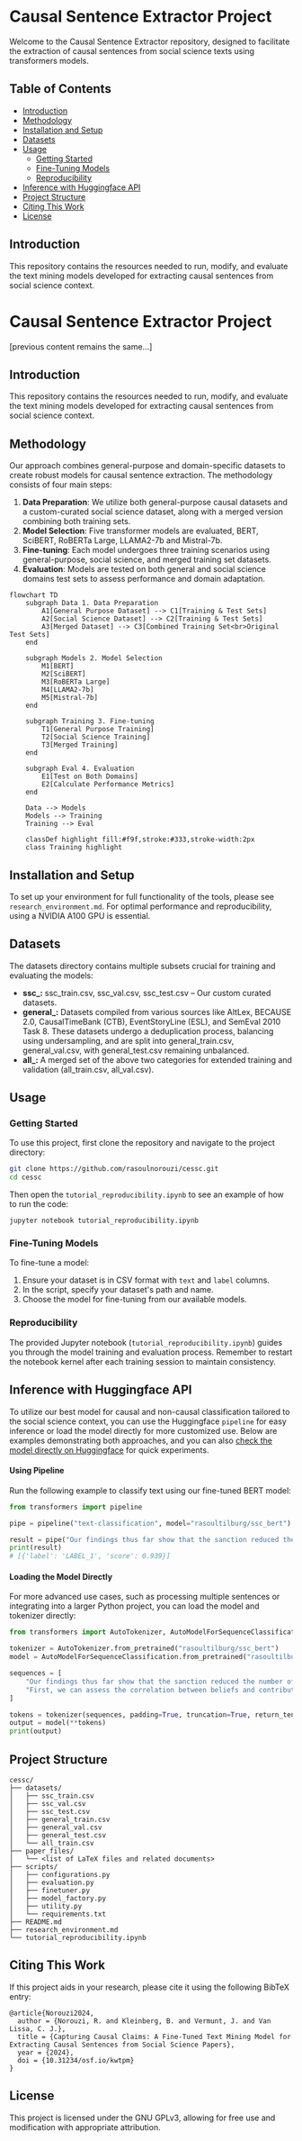 # Causal Sentence Extractor Project

Welcome to the Causal Sentence Extractor repository, designed to facilitate the extraction of causal sentences from social science texts using transformers models.

## Table of Contents
- [Introduction](#introduction)
- [Methodology](#methodology)
- [Installation and Setup](#installation-and-setup)
- [Datasets](#datasets)
- [Usage](#usage)
  - [Getting Started](#getting-started)
  - [Fine-Tuning Models](#fine-tuning-models)
  - [Reproducibility](#reproducibility)
- [Inference with Huggingface API](#Inference-with-Huggingface-API) 
- [Project Structure](#project-structure)
- [Citing This Work](#citing-this-work)
- [License](#license)

## Introduction
This repository contains the resources needed to run, modify, and evaluate the text mining models developed for extracting causal sentences from social science context.

# Causal Sentence Extractor Project

[previous content remains the same...]

## Introduction
This repository contains the resources needed to run, modify, and evaluate the text mining models developed for extracting causal sentences from social science context.

## Methodology
Our approach combines general-purpose and domain-specific datasets to create robust models for causal sentence extraction. The methodology consists of four main steps:

1. **Data Preparation**: We utilize both general-purpose causal datasets and a custom-curated social science dataset, along with a merged version combining both training sets.
2. **Model Selection**: Five transformer models are evaluated, BERT, SciBERT, RoBERTa Large, LLAMA2-7b and Mistral-7b.
3. **Fine-tuning**: Each model undergoes three training scenarios using general-purpose, social science, and merged training set datasets.
4. **Evaluation**: Models are tested on both general and social science domains test sets to assess performance and domain adaptation.

```mermaid
flowchart TD
    subgraph Data 1. Data Preparation
        A1[General Purpose Dataset] --> C1[Training & Test Sets]
        A2[Social Science Dataset] --> C2[Training & Test Sets]
        A3[Merged Dataset] --> C3[Combined Training Set<br>Original Test Sets]
    end

    subgraph Models 2. Model Selection
        M1[BERT]
        M2[SciBERT]
        M3[RoBERTa Large]
        M4[LLAMA2-7b]
        M5[Mistral-7b]
    end

    subgraph Training 3. Fine-tuning
        T1[General Purpose Training]
        T2[Social Science Training]
        T3[Merged Training]
    end

    subgraph Eval 4. Evaluation
        E1[Test on Both Domains]
        E2[Calculate Performance Metrics]
    end

    Data --> Models
    Models --> Training
    Training --> Eval

    classDef highlight fill:#f9f,stroke:#333,stroke-width:2px
    class Training highlight
```

## Installation and Setup
To set up your environment for full functionality of the tools, please see `research_environment.md`. For optimal performance and reproducibility, using a NVIDIA A100 GPU is essential.

## Datasets

The datasets directory contains multiple subsets crucial for training and evaluating the models:

- **ssc_:** ssc_train.csv, ssc_val.csv, ssc_test.csv – Our custom curated datasets.
- **general_:** Datasets compiled from various sources like AltLex, BECAUSE 2.0, CausalTimeBank (CTB), EventStoryLine (ESL), and SemEval 2010 Task 8. These datasets undergo a deduplication process, balancing using undersampling, and are split into general_train.csv, general_val.csv, with general_test.csv remaining unbalanced.
- **all_:** A merged set of the above two categories for extended training and validation (all_train.csv, all_val.csv).

## Usage

### Getting Started
To use this project, first clone the repository and navigate to the project directory:
```bash
git clone https://github.com/rasoulnorouzi/cessc.git
cd cessc
```
Then open the `tutorial_reproducibility.ipynb` to see an example of how to run the code:
````bas
jupyter notebook tutorial_reproducibility.ipynb
````
### Fine-Tuning Models
To fine-tune a model:
1.  Ensure your dataset is in CSV format with `text` and `label` columns.
2.  In the script, specify your dataset's path and name.
3.  Choose the model for fine-tuning from our available models.
### Reproducibility
The provided Jupyter notebook (`tutorial_reproducibility.ipynb`) guides you through the model training and evaluation process. Remember to restart the notebook kernel after each training session to maintain consistency.

## Inference with Huggingface API
To utilize our best model for causal and non-causal classification tailored to the social science context, you can use the Huggingface `pipeline` for easy inference or load the model directly for more customized use. Below are examples demonstrating both approaches, and you can also [check the model directly on Huggingface](https://huggingface.co/rasoultilburg/ssc_bert?text=In+the+beginning%2C+Sonca+seemed+to+have+intensified+rapidly+since+its+formation+%2C+however%2C+soon+the+storm+weakened+back+to+a+minimal+tropical+storm+because+of+dry+air+entering+the+LLCC+that+caused+it+to+elongate+and+weaken.) for quick experiments.

#### Using Pipeline
Run the following example to classify text using our fine-tuned BERT model:

```python
from transformers import pipeline

pipe = pipeline("text-classification", model="rasoultilburg/ssc_bert")

result = pipe("Our findings thus far show that the sanction reduced the number of chips that participants allocated to themselves and that it only increased the number of chips allocated to the yellow pool when there were two options.")
print(result)
# [{'label': 'LABEL_1', 'score': 0.939}]
```
#### Loading the Model Directly
For more advanced use cases, such as processing multiple sentences or integrating into a larger Python project, you can load the model and tokenizer directly:
```python
from transformers import AutoTokenizer, AutoModelForSequenceClassification

tokenizer = AutoTokenizer.from_pretrained("rasoultilburg/ssc_bert")
model = AutoModelForSequenceClassification.from_pretrained("rasoultilburg/ssc_bert")

sequences = [
    "Our findings thus far show that the sanction reduced the number of chips that participants allocated to themselves and that it only increased the number of chips allocated to the yellow pool when there were two options.",
    "First, we can assess the correlation between beliefs and contributions, which we expect to differ between types of players and which helps us to check on the player type as elicited in the P-experiment."
]

tokens = tokenizer(sequences, padding=True, truncation=True, return_tensors="pt")
output = model(**tokens)
print(output)
```

## Project Structure
````
cessc/
├── datasets/
│   ├── ssc_train.csv
│   ├── ssc_val.csv
│   ├── ssc_test.csv
│   ├── general_train.csv
│   ├── general_val.csv
│   ├── general_test.csv
│   └── all_train.csv
├── paper_files/
│   └── <list of LaTeX files and related documents>
├── scripts/
│   ├── configurations.py
│   ├── evaluation.py
│   ├── finetuner.py
│   ├── model_factory.py
│   ├── utility.py
│   └── requirements.txt
├── README.md
├── research_environment.md
└── tutorial_reproducibility.ipynb
````
## Citing This Work

If this project aids in your research, please cite it using the following BibTeX entry:
````
@article{Norouzi2024,
  author = {Norouzi, R. and Kleinberg, B. and Vermunt, J. and Van Lissa, C. J.},
  title = {Capturing Causal Claims: A Fine-Tuned Text Mining Model for Extracting Causal Sentences from Social Science Papers},
  year = {2024},
  doi = {10.31234/osf.io/kwtpm}
}
````
## License

This project is licensed under the GNU GPLv3, allowing for free use and modification with appropriate attribution.
